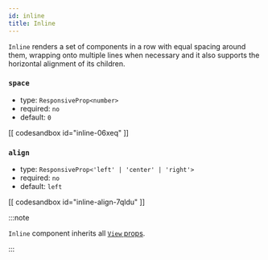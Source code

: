 ```yaml
---
id: inline
title: Inline
---
```


`Inline` renders a set of components in a row with equal spacing around them, wrapping onto multiple lines when necessary and it also supports the horizontal alignment of its children.

### `space`

- type: `ResponsiveProp<number>`
- required: `no`
- default: `0`

[[ codesandbox id="inline-06xeq" ]]

### `align`

- type: `ResponsiveProp<'left' | 'center' | 'right'>`
- required: `no`
- default: `left`

[[ codesandbox id="inline-align-7qldu" ]]

:::note

`Inline` component inherits all [`View` props](https://reactnative.dev/docs/view).

:::
